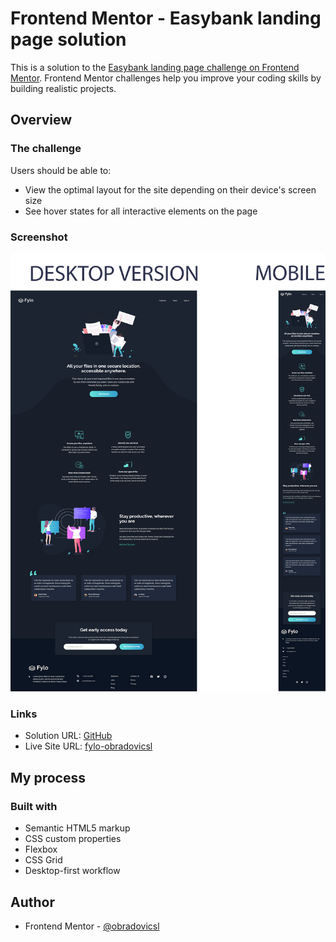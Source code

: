 # Frontend Mentor - Easybank landing page solution

This is a solution to the [Easybank landing page challenge on Frontend Mentor](https://www.frontendmentor.io/challenges/easybank-landing-page-WaUhkoDN). Frontend Mentor challenges help you improve your coding skills by building realistic projects. 

## Overview

### The challenge

Users should be able to:

- View the optimal layout for the site depending on their device's screen size
- See hover states for all interactive elements on the page

### Screenshot

![](screenshot/fylo.jpg)

### Links

- Solution URL: [GitHub](https://github.com/obradovicsl/fylo-dark-theme-landing-page)
- Live Site URL: [fylo-obradovicsl](https://fylo-obradovicsl.netlify.app/)

## My process

### Built with

- Semantic HTML5 markup
- CSS custom properties
- Flexbox
- CSS Grid
- Desktop-first workflow

## Author

<!-- - Website - [Add your name here](https://www.your-site.com) -->
- Frontend Mentor - [@obradovicsl](https://www.frontendmentor.io/profile/obradovicsl)
<!-- - Twitter - [@yourusername](https://www.twitter.com/yourusername) -->